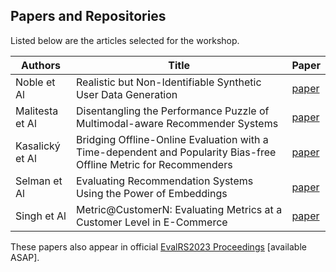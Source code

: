
## Papers and Repositories

Listed below are the articles selected for the workshop.

Authors | Title | Paper |
--- | --- | ---
Noble et Al | Realistic but Non-Identifiable Synthetic User Data Generation | [paper](/papers/EVALRS2023_paper_1.pdf)
Malitesta et Al | Disentangling the Performance Puzzle of Multimodal-aware Recommender Systems | [paper](/papers/EVALRS2023_paper_2.pdf)
Kasalický et Al | Bridging Offline-Online Evaluation with a Time-dependent and Popularity Bias-free Offline Metric for Recommenders | [paper](/papers/EVALRS2023_paper_3.pdf)
Selman et Al | Evaluating Recommendation Systems Using the Power of Embeddings | [paper](/papers/EVALRS2023_paper_4.pdf)
Singh et Al | Metric@CustomerN: Evaluating Metrics at a Customer Level in E-Commerce | [paper](/papers/EVALRS2023_paper_5.pdf)


These papers also appear in official [EvalRS2023 Proceedings](https://ceur-ws.org/Vol-xxxx/) [available ASAP].
